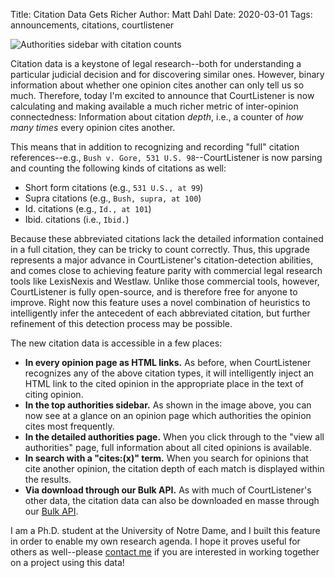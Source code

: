 Title: Citation Data Gets Richer
Author: Matt Dahl
Date: 2020-03-01
Tags: announcements, citations, courtlistener

<div class="right-image">
    <img src="{static}/images/citation-counts.png"
         alt="Authorities sidebar with citation counts"
         class="img-responsive border">
</div>

Citation data is a keystone of legal research--both for understanding a particular judicial decision and for discovering similar ones. However, binary information about whether one opinion cites another can only tell us so much. Therefore, today I'm excited to announce that CourtListener is now calculating and making available a much richer metric of inter-opinion connectedness: Information about citation *depth*, i.e., a counter of *how many times* every opinion cites another.

This means that in addition to recognizing and recording "full" citation references--e.g., `Bush v. Gore, 531 U.S. 98`--CourtListener is now parsing and counting the following kinds of citations as well:

- Short form citations (e.g., `531 U.S., at 99`)
- Supra citations (e.g., `Bush, supra, at 100`)
- Id. citations (e.g., `Id., at 101`)
- Ibid. citations (i.e., `Ibid.`)

Because these abbreviated citations lack the detailed information contained in a full citation, they can be tricky to count correctly. Thus, this upgrade represents a major advance in CourtListener's citation-detection abilities, and comes close to achieving feature parity with commercial legal research tools like LexisNexis and Westlaw. Unlike those commercial tools, however, CourtListener is fully open-source, and is therefore free for anyone to improve. Right now this feature uses a novel combination of heuristics to intelligently infer the antecedent of each abbreviated citation, but further refinement of this detection process may be possible.

The new citation data is accessible in a few places:

- **In every opinion page as HTML links.** As before, when CourtListener recognizes any of the above citation types, it will intelligently inject an HTML link to the cited opinion in the appropriate place in the text of citing opinion.
- **In the top authorities sidebar.** As shown in the image above, you can now see at a glance on an opinion page which authorities the opinion cites most frequently.
- **In the detailed authorities page.** When you click through to the "view all authorities" page, full information about all cited opinions is available.
- **In search with a "cites:(x)" term.** When you search for opinions that cite another opinion, the citation depth of each match is displayed within the results.
- **Via download through our Bulk API.** As with much of CourtListener's other data, the citation data can also be downloaded en masse through our [Bulk API][bulk-api].

I am a Ph.D. student at the University of Notre Dame, and I built this feature in order to enable my own research agenda. I hope it proves useful for others as well--please [contact me][contact] if you are interested in working together on a project using this data!

[bulk-api]: https://www.courtlistener.com/api/bulk-info/#citation-data
[contact]: https://matthewdahl.me